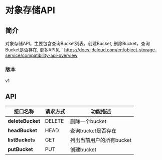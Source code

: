 # 对象存储API


## 简介
对象存储API，主要包含查询Bucket列表，创建Bucket, 删除Bucket，查询Bucket是否存在, 更多API见：https://docs.jdcloud.com/en/object-storage-service/compatibility-api-overview


### 版本
v1


## API
|接口名称|请求方式|功能描述|
|---|---|---|
|**deleteBucket**|DELETE|删除一个bucket</br>|
|**headBucket**|HEAD|查询bucket是否存在</br>|
|**listBuckets**|GET|列出当前用户的所有bucket</br>|
|**putBucket**|PUT|创建bucket</br>|

